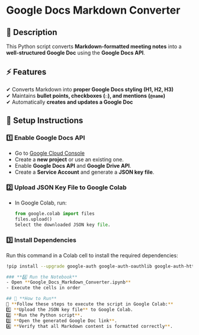 # Google Docs Markdown Converter

## 📌 Description
This Python script converts **Markdown-formatted meeting notes** into a **well-structured Google Doc** using the **Google Docs API**.

## ⚡ Features
✔ Converts Markdown into **proper Google Docs styling (H1, H2, H3)**  
✔ Maintains **bullet points, checkboxes (`☐`), and mentions (`@name`)**  
✔ Automatically **creates and updates a Google Doc**  

## 🚀 Setup Instructions
### **1️⃣ Enable Google Docs API**
- Go to [Google Cloud Console](https://console.cloud.google.com/)
- Create a **new project** or use an existing one.
- Enable **Google Docs API** and **Google Drive API**.
- Create a **Service Account** and generate a **JSON key file**.

### **2️⃣ Upload JSON Key File to Google Colab**
- In Google Colab, run:
  ```python
  from google.colab import files
  files.upload()
  Select the downloaded JSON key file.

### **3️⃣ Install Dependencies**  
Run this command in a Colab cell to install the required dependencies:  

```sh
!pip install --upgrade google-auth google-auth-oauthlib google-auth-httplib2 google-api-python-client gspread

### **4️⃣ Run the Notebook** 
- Open **Google_Docs_Markdown_Converter.ipynb**  
- Execute the cells in order

## 🔗 **How to Run**  
📌 **Follow these steps to execute the script in Google Colab:**  
1️⃣ **Upload the JSON key file** to Google Colab.  
2️⃣ **Run the Python script**.  
3️⃣ **Open the generated Google Doc link**.  
4️⃣ **Verify that all Markdown content is formatted correctly**.  
